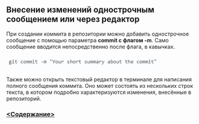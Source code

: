 ## Внесение изменений однострочным сообщением или через редактор



При создании коммита в репозитории можно добавить однострочное сообщение с помощью параметра **commit с флагом -m**. Само сообщение вводится непосредственно после флага, в кавычках.


![commit-примеры](commit.png)

Также можно открыть текстовый редактор в терминале для написания полного сообщения коммита. Оно может состоять из нескольких строк текста, в котором подробно характеризуются изменения, внесённые в репозиторий.

### [<Содержание>](readme.md)